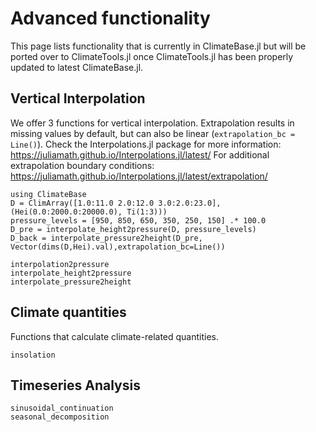 # Advanced functionality
This page lists functionality that is currently in ClimateBase.jl but will be ported over to ClimateTools.jl once ClimateTools.jl has been properly updated to latest ClimateBase.jl.

## Vertical Interpolation
We offer 3 functions for vertical interpolation. Extrapolation results in missing values by default, but can also be linear (`extrapolation_bc = Line()`). Check the Interpolations.jl package for more information: https://juliamath.github.io/Interpolations.jl/latest/ For additional extrapolation boundary conditions: https://juliamath.github.io/Interpolations.jl/latest/extrapolation/

```@example main
using ClimateBase
D = ClimArray([1.0:11.0 2.0:12.0 3.0:2.0:23.0], (Hei(0.0:2000.0:20000.0), Ti(1:3)))
pressure_levels = [950, 850, 650, 350, 250, 150] .* 100.0
D_pre = interpolate_height2pressure(D, pressure_levels)
D_back = interpolate_pressure2height(D_pre, Vector(dims(D,Hei).val),extrapolation_bc=Line())
```

```@docs
interpolation2pressure
interpolate_height2pressure
interpolate_pressure2height
```

## Climate quantities
Functions that calculate climate-related quantities.
```@docs
insolation
```

## Timeseries Analysis
```@docs
sinusoidal_continuation
seasonal_decomposition
```
